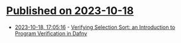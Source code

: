 # [Published on 2023-10-18](index.md)

* [2023-10-18, 17:05:16](https://lobste.rs/s/rvl9yh/verifying_selection_sort_introduction) - [Verifying Selection Sort: an Introduction to Program Verification in Dafny](https://dafny.org/blog/2023/10/11/insertion-sort/)
